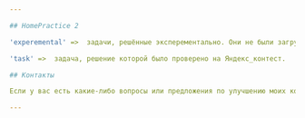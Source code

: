 ```yaml
---

## HomePractice 2

'experemental' =>  задачи, решённые эксперементально. Они не были загружены на Яндекс_контест и не проверялись на правильность выполнения для нескольких тестов.

'task' =>  задача, решение которой было проверено на Яндекс_контест.

## Контакты

Если у вас есть какие-либо вопросы или предложения по улучшению моих конфигураций, пожалуйста, свяжитесь со мной по электронной почте или через GitHub. 

---
```

